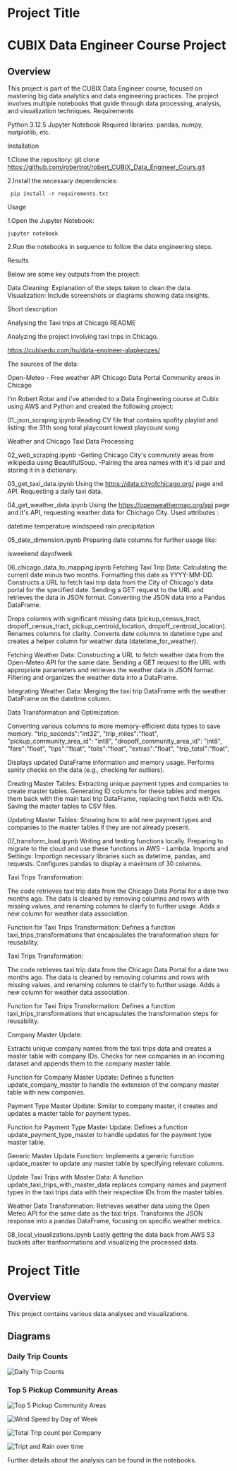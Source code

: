 # Project Title
# CUBIX Data Engineer Course Project

## Overview

This project is part of the CUBIX Data Engineer course, focused on mastering big data analytics and data engineering practices. The project involves multiple notebooks that guide through data processing, analysis, and visualization techniques.
Requirements

 Python 3.12.5
 Jupyter Notebook
 Required libraries: pandas, numpy, matplotlib, etc.

Installation


1.Clone the repository: git clone https://github.com/robertrot/robert_CUBIX_Data_Engineer_Cours.git

2.Install the necessary dependencies:

     pip install -r requirements.txt

Usage

1.Open the Jupyter Notebook: 

    jupyter notebook

2.Run the notebooks in sequence to follow the data engineering steps.

Results

 Below are some key outputs from the project:

  Data Cleaning: Explanation of the steps taken to clean the data.
  Visualization: Include screenshots or diagrams showing data insights.


Short description

Analysing the Taxi trips at Chicago
README

Analyzing the project involving taxi trips in Chicago.

https://cubixedu.com/hu/data-engineer-alapkepzes/

The sources of the data:

  Open-Meteo - Free weather API
  Chicago Data Portal
  Community areas in Chicago
  
I'm Robert Rotar and i've attended to a Data Engineering course at Cubix using AWS and Python and created the following project:

01_json_scraping.ipynb Reading CV file that contains spofity playlist and listing:
the 31th song
total playcount
lowest playcount song

Weather and Chicago Taxi Data Processing

02_web_scraping.ipynb -Getting Chicago City's community areas from wikipedia using BeautifulSoup. -Pairing the area names with it's id pair and storing it in a dictionary.

03_get_taxi_data.ipynb Using the https://data.cityofchicago.org/ page and API. Requesting a daily taxi data.

04_get_weather_data.ipynb Using the https://openweathermap.org/api page and it's API, requesting weather data for Chichago City. Used attributes :

datetime
temperature
windspeed
rain
precipitation

05_date_dimension.ipynb Preparing date columns for further usage like:

isweekend
dayofweek

06_chicago_data_to_mapping.ipynb Fetching Taxi Trip Data:
Calculating the current date minus two months. Formatting this date as YYYY-MM-DD. Constructs a URL to fetch taxi trip data from the City of Chicago's data portal for the specified date. Sending a GET request to the URL and retrieves the data in JSON format. Converting the JSON data into a Pandas DataFrame.

Drops columns with significant missing data (pickup_census_tract, dropoff_census_tract, pickup_centroid_location, dropoff_centroid_location). Renames columns for clarity. Converts date columns to datetime type and creates a helper column for weather data (datetime_for_weather).

Fetching Weather Data: Constructing a URL to fetch weather data from the Open-Meteo API for the same date. Sending a GET request to the URL with appropriate parameters and retrieves the weather data in JSON format. Filtering and organizes the weather data into a DataFrame.

Integrating Weather Data: Merging the taxi trip DataFrame with the weather DataFrame on the datetime column.

Data Transformation and Optimization:

Converting various columns to more memory-efficient data types to save memory. "trip_seconds":"int32", "trip_miles":"float", "pickup_community_area_id": "int8", "dropoff_community_area_id": "int8", "fare":"float", "tips":"float", "tolls":"float", "extras":"float", "trip_total":"float",

Displays updated DataFrame information and memory usage. Performs sanity checks on the data (e.g., checking for outliers).

Creating Master Tables: Extracting unique payment types and companies to create master tables. Generating ID columns for these tables and merges them back with the main taxi trip DataFrame, replacing text fields with IDs. Saving the master tables to CSV files.

Updating Master Tables: Showing how to add new payment types and companies to the master tables if they are not already present.

07_transform_load.ipynb Writing and testing functions locally. Preparing to migrate to the cloud and use these functions in AWS - Lambda. Imports and Settings:
Importign necessary libraries such as datetime, pandas, and requests. Configures pandas to display a maximum of 30 columns.

Taxi Trips Transformation:

The code retrieves taxi trip data from the Chicago Data Portal for a date two months ago. The data is cleaned by removing columns and rows with missing values, and renaming columns to clairfy to further usage. Adds a new column for weather data association.

Function for Taxi Trips Transformation: Defines a function taxi_trips_transformations that encapsulates the transformation steps for reusability.

Taxi Trips Transformation:

The code retrieves taxi trip data from the Chicago Data Portal for a date two months ago. The data is cleaned by removing columns and rows with missing values, and renaming columns to clairfy to further usage. Adds a new column for weather data association.

Function for Taxi Trips Transformation: Defines a function taxi_trips_transformations that encapsulates the transformation steps for reusability.

Company Master Update:

Extracts unique company names from the taxi trips data and creates a master table with company IDs. Checks for new companies in an incoming dataset and appends them to the company master table.

Function for Company Master Update: Defines a function update_company_master to handle the extension of the company master table with new companies.

Payment Type Master Update: Similar to company master, it creates and updates a master table for payment types.

Function for Payment Type Master Update: Defines a function update_payment_type_master to handle updates for the payment type master table.

Generic Master Update Function: Implements a generic function update_master to update any master table by specifying relevant columns.

Update Taxi Trips with Master Data: A function update_taxi_trips_with_master_data replaces company names and payment types in the taxi trips data with their respective IDs from the master tables.

Weather Data Transformation: Retrieves weather data using the Open Meteo API for the same date as the taxi trips. Transforms the JSON response into a pandas DataFrame, focusing on specific weather metrics.

08_local_visualizations.ipynb Lastly getting the data back from AWS S3 buckets after tranfsormations and visualizing the processed data.

# Project Title

## Overview

This project contains various data analyses and visualizations.

## Diagrams

### Daily Trip Counts

![Daily Trip Counts](https://github.com/robertrot/robert_CUBIX_Data_Engineer_Cours/blob/main/src/notebooks/plot_daily_trip_counts.png)

### Top 5 Pickup Community Areas

![Top 5 Pickup Community Areas](https://github.com/robertrot/robert_CUBIX_Data_Engineer_Cours/blob/main/src/notebooks/pie_chart_top_5_pickup_areas.png)

![Wind Speed by Day of Week](https://github.com/robertrot/robert_CUBIX_Data_Engineer_Cours/blob/main/src/notebooks/sns_kdplt_Wind_Speedby_Day_of_Week.png)

![Total Trip count per Company](https://github.com/robertrot/robert_CUBIX_Data_Engineer_Cours/blob/main/src/notebooks/plot_total_trip_count_per_company.png)

![Tript and Rain over time](https://github.com/robertrot/robert_CUBIX_Data_Engineer_Cours/blob/main/src/notebooks/plot_chart_trips_and_rain_over_time.png)

Further details about the analysis can be found in the notebooks.
